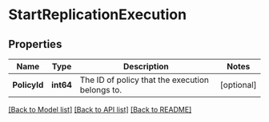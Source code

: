 # StartReplicationExecution

## Properties

Name | Type | Description | Notes
------------ | ------------- | ------------- | -------------
**PolicyId** | **int64** | The ID of policy that the execution belongs to. | [optional] 

[[Back to Model list]](../README.md#documentation-for-models) [[Back to API list]](../README.md#documentation-for-api-endpoints) [[Back to README]](../README.md)



